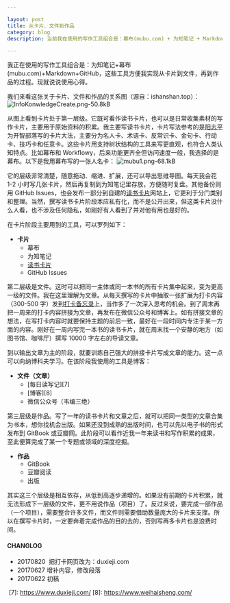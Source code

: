 ```yaml
---

layout: post
title: 从卡片、文件到作品
category: blog
description: 当前我在使用的写作工具组合是：幕布(mubu.com) + 为知笔记 + Markdown + GitHub。

---
```


我正在使用的写作工具组合是：为知笔记+幕布(mubu.com)+Markdown+GitHub，这些工具方便我实现从卡片到文件，再到作品的过程。现就说说使用心得。

我们来看这张关于卡片、文件和作品的关系图（源自：ishanshan.top）：
![InfoKonwledgeCreate.png-50.8kB][1]

从图上看到卡片处于第一层级。它既可看作读书卡片，也可以是日常收集素材的写作卡片，主要用于原始资料的积累。我主要写读书卡片，卡片写法参考的是[阳志平][2]为开智部落写的卡片大法，主要分为名人卡、术语卡、反常识卡、金句卡、行动卡、技巧卡和任意卡。这些卡片用支持树状结构的工具来写更直观，也符合人类认知特点。比如幕布和 Workflowy，后来功能更齐全但访问速度一般，我选择的是幕布。以下是我用幕布写的一张人名卡：
![mubu1.png-68.1kB][3]

它的层级非常清楚，随意拖动、缩进、扩展，还可以导出思维导图。每天我会花 1-2 小时写几张卡片，然后再复制到为知笔记里存放，方便随时复盘。其他备份则用 GitHub Issues，也会发布一部分到自建的[读书卡片][4]网站上，它更利于分门类别和整理。当然，撰写读书卡片阶段本应私有化，而不是公开出来，但这类卡片没什么人看，也不涉及任何隐私，如刚好有人看到了并对他有用也是好的。

在卡片阶段主要用到的工具，可以罗列如下：

- **卡片**
  - 幕布
  - 为知笔记
  - [读书卡片][5]
  - GitHub Issues

第二层级是文件。这时可以把同一主体或同一本书的所有卡片集中起来，变为更高一级的文件。我在这里理解为文章。从每天撰写的卡片中抽取一张扩展为打卡内容（300-500 字）发到[打卡备忘录][6]上，当作多了一次深入思考的机会。到了周末再把一周来的打卡内容拼接为文章，再发布在微信公众号和博客上。如有拼接文章的想法，在写打卡内容时就要保持主题的前后一致，最好在一段时间内专注于某一方面的内容。刚好在一周内写完一本书的读书卡片，就在周末找一个安静的地方（如图书馆、咖啡厅）撰写 10000 字左右的导读文章。

到以输出文章为主的阶段，就要训练自己强大的拼接卡片写成文章的能力。这一点可以向纳博科夫学习。在该阶段我使用的工具是博客：

- **文件（文章）**
  - [每日读写记][7]
  - [博客][8]
  - 微信公众号（韦编三绝）

第三层级是作品。写了一年的读书卡片和文章之后，就可以把同一类型的文章合集为书本，想你找机会出版。如果还没到成熟的出版时间，也可以先以电子书的形式发布到 GitBook 或豆瓣网。此阶段可以看作近我一年来读书和写作积累的成果，至此便算完成了某一个专题或领域的深度挖掘。

- **作品**
  - GitBook
  - 豆瓣阅读
  - 出版

其实这三个层级是相互依存，从低到高逐步递增的。如果没有前期的卡片积累，就无法形成下一层级的文件，更不用说作品（项目）了。反过来说，要完成一部作品（一个项目），需要整合许多文件，而文件则需要借助数量庞大的卡片来支撑。所以在撰写卡片时，一定要奔着完成作品的目的去的，否则写再多卡片也是浪费时间。


#### **CHANGLOG**
- 20170820  把打卡网页改为：duxieji.com
- 20170627  增补内容，修改段落
- 20170622  初稿

[1]: https://www.weihaisheng.com/images/kap.png
  [2]: https://kapian.org.cn/p/2-rules
  [3]: https://www.weihaisheng.com/images/mubu1.png
  [4]: https://kapian.org.cn
  [5]: https://kapian.org.cn
  [6]: https://www.duxieji.com/
  [7]: https://www.duxieji.com/
  [8]: https://www.weihaisheng.com/
